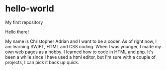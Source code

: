 # hello-world
My first repository


Hello there!

My name is Christopher Adrian and I want to be a coder.
As of right now, I am learning SWIFT, HTML and CSS coding.
When I was younger, I made my own web pages as a hobby.  I learned how to code in HTML and php. It's been a while since I have used a html editor, but I'm sure with a couple of projects, I can pick it back up quick.
